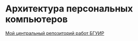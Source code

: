 # Архитектура персональных компьютеров
[Мой центральный репозиторий работ БГУИР](https://github.com/Kitsune-sabi/BSUIR)

